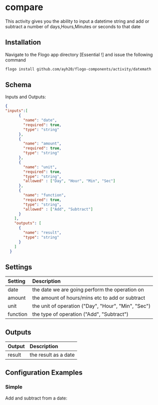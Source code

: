 # compare
This activity gives you the ability to input a datetime string and add or subtract a number of days,Hours,Minutes or seconds to that date


## Installation

Navigate to the Flogo app directory [Essential !] and issue the following command

```bash
flogo install github.com/ayh20/flogo-components/activity/datemath
```

## Schema
Inputs and Outputs:

```json
{
"inputs":[
      {
        "name": "date",
        "required": true,
        "type": "string"
      },
      {
        "name": "amount",
        "required": true,
        "type": "string"
      },
      {
        "name": "unit",
        "required": true,
        "type": "string",
        "allowed" : ["Day", "Hour", "Min", "Sec"]
      },
      {
        "name": "function",
        "required": true,
        "type": "string",
        "allowed" : ["Add", "Subtract"]
      }
    ],
    "outputs": [
      {
        "name": "result",
        "type": "string"
      }
    ]
  }
```

## Settings
| Setting     | Description                                         |
|:------------|:----------------------------------------------------|
| date        | the date we are going perform the operation on      |
| amount      | the amount of hours/mins etc to add or subtract     |
| unit        | the unit of operation ("Day", "Hour", "Min", "Sec") |
| function    | the type of operation ("Add", "Subtract")           |

## Outputs
| Output      | Description                             |
|:------------|:----------------------------------------|
| result      | the result as a date                    |

## Configuration Examples
### Simple
Add and subtract from a date:
